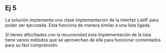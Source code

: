 ## Ej 5

La solución implementa una clase implementación de la interfaz ListIF para poder ser ejecutada. Esta funciona de manera similar a una lista ligada.

Si tienes difucltades con la recursividad esta implementación de la lista tiene varios métodos que se aprovechan de ella para funcionar comentados para su fácl comprensión.
